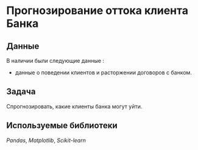 # Прогнозирование оттока клиента Банка


## Данные

В наличии были следующие данные :
- данные о поведении клиентов и расторжении договоров с банком.
  
## Задача

Спрогнозировать, какие клиенты банка могут уйти.


## Используемые библиотеки
*Pandas*, *Matplotlib*, *Scikit-learn*

